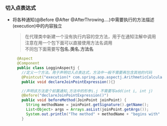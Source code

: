 ### 切入点表达式
  + 将各种通知(@Before @After @AfterThrowing....)中需要执行的方法描述(execution)中的内容独立
    > 在代理类中新建一个没有执行内容的空方法，用于在通知注解中调用<br>
      注意在用一个包下面可以直接使用方法名调用<br>
      不同包下面需要写**包名.类名.方法名**
    ```java
      @Aspect
      @Component
      public class LogginAspectj {
        //定义一个方法。用于声明切入点表达式，方法中一般不需要再包含其他的代码
        @Pointcut("execution(* com.spring.aop.aspectj.ArithmeticCalculator.*(..))")
        public void declareJoinPointExpression(){}

        //声明该方法是个前置通知,方法中的形参i.j 不需要写add(int i, int j)
        @Before("declareJoinPointExpression()")
        public void beforeMethod(JoinPoint joinPoint) {
          String methodName = joinPoint.getSignature().getName();
          List<Object> args = Arrays.asList(joinPoint.getArgs());
          System.out.println("The method" + methodName + "begins with" + args);
        }

    ```
